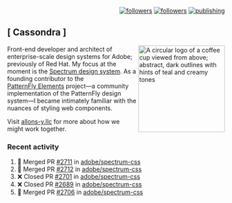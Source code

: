<p align="right"><a rel="me" href="https://front-end.social/@castastrophe">
    <img alt="followers" title="Follow me on Mastodon" src="https://img.shields.io/mastodon/follow/109297102751309835?domain=https%3A%2F%2Ffront-end.social&label=Follow&logo=mastodon&logoColor=white&style=for-the-badge&labelColor=008080&color=006969"/></a>
  <a href="https://codepen.io/castastrophe/">
    <img alt="followers" title="Follow me on CodePen" src="https://img.shields.io/badge/23-1?color=640464&labelColor=7c007c&style=for-the-badge&logo=codepen&label=Follow"/></a>
<a href="https://castastrophe.medium.com/">
    <img alt="publishing" title="View articles on Medium" src="https://img.shields.io/badge/107-1?color=666&labelColor=444&label=subscribe&logo=medium&logoColor=white&style=for-the-badge"/></a>
</p>

## [&nbsp;Cassondra&nbsp;]

<img align="right" src="https://github-production-user-asset-6210df.s3.amazonaws.com/1840295/253016758-ba468774-1cd3-42c2-8f43-947b5eeb5edf.png" height="200" alt="A circular logo of a coffee cup viewed from above; abstract, dark outlines with hints of teal and creamy tones">

Front-end developer and architect of enterprise-scale design systems for Adobe; previously of Red Hat. My focus at the moment is the [Spectrum design system](https://github.com/adobe/spectrum-css). As a founding contributor to the [PatternFly&nbsp;Elements](https://github.com/patternfly/patternfly-elements) project&mdash;a community implementation of the PatternFly design system&mdash;I became intimately familiar with the nuances of styling web components.

Visit [allons-y.llc](http://allons-y.llc/) for more about how we might work together.

### Recent activity

<!--START_SECTION:activity-->
1. 🎉 Merged PR [#2711](https://github.com/adobe/spectrum-css/pull/2711) in [adobe/spectrum-css](https://github.com/adobe/spectrum-css)
2. 🎉 Merged PR [#2712](https://github.com/adobe/spectrum-css/pull/2712) in [adobe/spectrum-css](https://github.com/adobe/spectrum-css)
3. ❌ Closed PR [#2701](https://github.com/adobe/spectrum-css/pull/2701) in [adobe/spectrum-css](https://github.com/adobe/spectrum-css)
4. ❌ Closed PR [#2689](https://github.com/adobe/spectrum-css/pull/2689) in [adobe/spectrum-css](https://github.com/adobe/spectrum-css)
5. 🎉 Merged PR [#2706](https://github.com/adobe/spectrum-css/pull/2706) in [adobe/spectrum-css](https://github.com/adobe/spectrum-css)
<!--END_SECTION:activity-->
